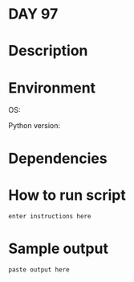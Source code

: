 
# DAY 97

# Description

# Environment
OS:

Python version:

# Dependencies

# How to run script
```
enter instructions here
```

# Sample output
```
paste output here
```
